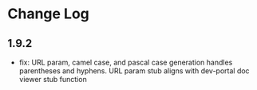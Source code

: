 # Change Log

## 1.9.2
- fix: URL param, camel case, and pascal case generation handles parentheses and hyphens. URL param stub aligns with dev-portal doc viewer stub function

